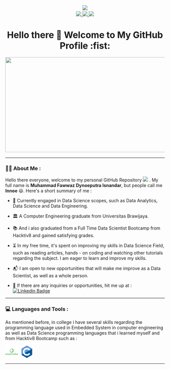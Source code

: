 <div id="header" align="center">
  <img src="https://media.giphy.com/media/vWst8QUOKAot6MHEZe/giphy.gif" width="200"/>
 
  <div id="badges">
    <a href="https://www.linkedin.com/in/innoefawwaz/" target="_blank" rel="noopener noreferrer">
      <img src="https://img.shields.io/badge/LinkedIn-blue?logo=linkedin&logoColor=white&style=for-the-badge"/>
    </a>
    <a href="mailto:innoe.fawwaz@gmail.com" target="_blank" rel="noopener noreferrer">
      <img src="https://img.shields.io/badge/Gmail-D14836?style=for-the-badge&logo=gmail&logoColor=white"/>
    </a>
    <a href="https://www.facebook.com/innoefawwaz/" target="_blank" rel="noopener noreferrer">
      <img src="https://img.shields.io/badge/Facebook-1877F2?style=for-the-badge&logo=facebook&logoColor=white"/>
    </a>
  </div>
  <h1>
    Hello there 👋 Welcome to My GitHub Profile :fist:
  </h1>
</div>

<div align="center">
  <img src="https://media.giphy.com/media/ZVik7pBtu9dNS/giphy.gif" width="600" height="300"/>
</div>

---

### :man_technologist: About Me :
Hello there everyone, welcome to my personal GitHub Repository  <img src="https://media.giphy.com/media/1bRmbAbXAQbCiTntJO/giphy.gif" width="30"> . My full name is **Muhammad Fawwaz Dynoeputra Isnandar**, but people call me **Innoe** :smiley:. Here's a short summary of me :
- :rocket: Currently engaged in Data Science scopes, such as Data Analytics, Data Science and Data Engineering.

- :classical_building: A Computer Engineering graduate from Universitas Brawijaya.

- :books: And i also graduated from a Full Time Data Scientist Bootcamp from Hacktiv8 and gained satisfying grades.

- :hourglass_flowing_sand: In my free time, it's spent on improving my skills in Data Science Field, such as reading articles, hands - on coding and watching other tutorials regarding the subject. I am eager to learn and improve my skills.

- :mailbox_with_mail: I am open to new opportunities that will make me improve as a Data Scientist, as well as a whole person.

- :calling: If there are any inquiries or opportunities, hit me up at : [![Linkedin Badge](https://img.shields.io/badge/-innoefawwaz-blue?style=flat&logo=Linkedin&logoColor=white)](https://www.linkedin.com/in/innoefawwaz/)

---

### :computer: Languages and Tools :
As mentioned before, in college i have several skills regarding the programming language used in Embedded System in computer engineering as well as Data Science programming languages that i learned myself and from Hacktiv8 Bootcamp such as :
<div>
  <img src="https://github.com/devicons/devicon/blob/master/icons/anaconda/anaconda-original-wordmark.svg" title="Anaconda" alt="Anaconda" width="40" height="40"/>&nbsp;
    <img src="https://github.com/devicons/devicon/blob/master/icons/c/c-original.svg" title="C" alt="C" width="40" height="40"/>&nbsp;


---

<!--
**innoefawwaz/innoefawwaz** is a ✨ _special_ ✨ repository because its `README.md` (this file) appears on your GitHub profile.

Here are some ideas to get you started:

- 🔭 I’m currently working on ...
- 🌱 I’m currently learning ...
- 👯 I’m looking to collaborate on ...
- 🤔 I’m looking for help with ...
- 💬 Ask me about ...
- 📫 How to reach me: ...
- 😄 Pronouns: ...
- ⚡ Fun fact: ...
-->
